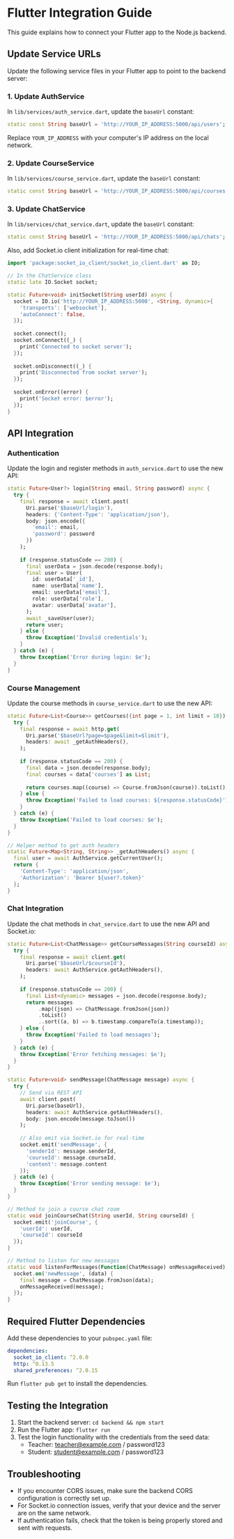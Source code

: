 # Flutter Integration Guide

This guide explains how to connect your Flutter app to the Node.js backend.

## Update Service URLs

Update the following service files in your Flutter app to point to the backend server:

### 1. Update AuthService

In `lib/services/auth_service.dart`, update the `baseUrl` constant:

```dart
static const String baseUrl = 'http://YOUR_IP_ADDRESS:5000/api/users';
```

Replace `YOUR_IP_ADDRESS` with your computer's IP address on the local network.

### 2. Update CourseService

In `lib/services/course_service.dart`, update the `baseUrl` constant:

```dart
static const String baseUrl = 'http://YOUR_IP_ADDRESS:5000/api/courses';
```

### 3. Update ChatService

In `lib/services/chat_service.dart`, update the `baseUrl` constant:

```dart
static const String baseUrl = 'http://YOUR_IP_ADDRESS:5000/api/chats';
```

Also, add Socket.io client initialization for real-time chat:

```dart
import 'package:socket_io_client/socket_io_client.dart' as IO;

// In the ChatService class
static late IO.Socket socket;

static Future<void> initSocket(String userId) async {
  socket = IO.io('http://YOUR_IP_ADDRESS:5000', <String, dynamic>{
    'transports': ['websocket'],
    'autoConnect': false,
  });
  
  socket.connect();
  socket.onConnect((_) {
    print('Connected to socket server');
  });
  
  socket.onDisconnect((_) {
    print('Disconnected from socket server');
  });
  
  socket.onError((error) {
    print('Socket error: $error');
  });
}
```

## API Integration

### Authentication

Update the login and register methods in `auth_service.dart` to use the new API:

```dart
static Future<User?> login(String email, String password) async {
  try {
    final response = await client.post(
      Uri.parse('$baseUrl/login'),
      headers: {'Content-Type': 'application/json'},
      body: json.encode({
        'email': email,
        'password': password
      })
    );
    
    if (response.statusCode == 200) {
      final userData = json.decode(response.body);
      final user = User(
        id: userData['_id'],
        name: userData['name'],
        email: userData['email'],
        role: userData['role'],
        avatar: userData['avatar'],
      );
      await _saveUser(user);
      return user;
    } else {
      throw Exception('Invalid credentials');
    }
  } catch (e) {
    throw Exception('Error during login: $e');
  }
}
```

### Course Management

Update the course methods in `course_service.dart` to use the new API:

```dart
static Future<List<Course>> getCourses({int page = 1, int limit = 10}) async {
  try {
    final response = await http.get(
      Uri.parse('$baseUrl?page=$page&limit=$limit'),
      headers: await _getAuthHeaders(),
    );
    
    if (response.statusCode == 200) {
      final data = json.decode(response.body);
      final courses = data['courses'] as List;
      
      return courses.map((course) => Course.fromJson(course)).toList();
    } else {
      throw Exception('Failed to load courses: ${response.statusCode}');
    }
  } catch (e) {
    throw Exception('Failed to load courses: $e');
  }
}

// Helper method to get auth headers
static Future<Map<String, String>> _getAuthHeaders() async {
  final user = await AuthService.getCurrentUser();
  return {
    'Content-Type': 'application/json',
    'Authorization': 'Bearer ${user?.token}'
  };
}
```

### Chat Integration

Update the chat methods in `chat_service.dart` to use the new API and Socket.io:

```dart
static Future<List<ChatMessage>> getCourseMessages(String courseId) async {
  try {
    final response = await client.get(
      Uri.parse('$baseUrl/$courseId'),
      headers: await AuthService.getAuthHeaders(),
    );
    
    if (response.statusCode == 200) {
      final List<dynamic> messages = json.decode(response.body);
      return messages
          .map((json) => ChatMessage.fromJson(json))
          .toList()
          ..sort((a, b) => b.timestamp.compareTo(a.timestamp));
    } else {
      throw Exception('Failed to load messages');
    }
  } catch (e) {
    throw Exception('Error fetching messages: $e');
  }
}

static Future<void> sendMessage(ChatMessage message) async {
  try {
    // Send via REST API
    await client.post(
      Uri.parse(baseUrl),
      headers: await AuthService.getAuthHeaders(),
      body: json.encode(message.toJson())
    );
    
    // Also emit via Socket.io for real-time
    socket.emit('sendMessage', {
      'senderId': message.senderId,
      'courseId': message.courseId,
      'content': message.content
    });
  } catch (e) {
    throw Exception('Error sending message: $e');
  }
}

// Method to join a course chat room
static void joinCourseChat(String userId, String courseId) {
  socket.emit('joinCourse', {
    'userId': userId,
    'courseId': courseId
  });
}

// Method to listen for new messages
static void listenForMessages(Function(ChatMessage) onMessageReceived) {
  socket.on('newMessage', (data) {
    final message = ChatMessage.fromJson(data);
    onMessageReceived(message);
  });
}
```

## Required Flutter Dependencies

Add these dependencies to your `pubspec.yaml` file:

```yaml
dependencies:
  socket_io_client: ^2.0.0
  http: ^0.13.5
  shared_preferences: ^2.0.15
```

Run `flutter pub get` to install the dependencies.

## Testing the Integration

1. Start the backend server: `cd backend && npm start`
2. Run the Flutter app: `flutter run`
3. Test the login functionality with the credentials from the seed data:
   - Teacher: teacher@example.com / password123
   - Student: student@example.com / password123

## Troubleshooting

- If you encounter CORS issues, make sure the backend CORS configuration is correctly set up.
- For Socket.io connection issues, verify that your device and the server are on the same network.
- If authentication fails, check that the token is being properly stored and sent with requests.